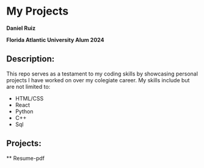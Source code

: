 # My Projects
**Daniel Ruiz**

**Florida Atlantic University Alum 2024**

## Description:
This repo serves as a testament to my coding skills by showcasing personal projects I have worked on over my colegiate career.
My skills include but are not limited to:
- HTML/CSS
- React
- Python
- C++
- Sql

## Projects:
** Resume-pdf
